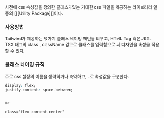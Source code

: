 
사전에 css 속성값을 정의한 클래스가있는 거대한 css 파일을 제공하는 라이브러리
일종의 [[[Utility Package]]]이다.


### 사용방법
 
 Tailwind가 제공하는 몇가지 클래스 네이밍 패턴을 외우고, HTML Tag 혹은 JSX. TSX 태그의 class , className 값으로 클래스를 입력함으로 써 디자인을 속성을 적용할 수 있다.
 

### 클래스 네이밍 규칙

주로 css 설정의 이름을 생략히거나 축약하고, `-`로 속성값을 구분한다.

```css
display: flex;
justify-content: space-between;


=>

class="flex content-center"
```


